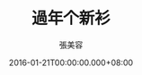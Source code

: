 ---
issue: 157
title: 過年个新衫
author: 張美容
language: 海陸
date: 2016-01-21T00:00:00.000+08:00
topic: 抒懷
difficulty: 2
wikidata: Q98096000
wikidata_link: https://www.wikidata.org/wiki/Q98096000
---